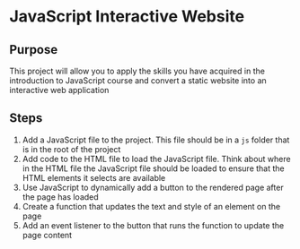# JavaScript Interactive Website

## Purpose

This project will allow you to apply the skills you have acquired in the introduction to JavaScript course and convert a static website into an interactive web application

## Steps

1. Add a JavaScript file to the project. This file should be in a `js` folder that is in the root of the project
2. Add code to the HTML file to load the JavaScript file. Think about where in the HTML file the JavaScript file should be loaded to ensure that the HTML elements it selects are available
3. Use JavaScript to dynamically add a button to the rendered page after the page has loaded
4. Create a function that updates the text and style of an element on the page
5. Add an event listener to the button that runs the function to update the page content
